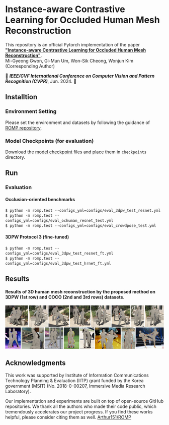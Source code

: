 # Instance-aware Contrastive Learning for Occluded Human Mesh Reconstruction

This repository is an official Pytorch implementation of the paper [**"Instance-aware Contrastive Learning for Occluded Human Mesh Reconstruction"**](https://cvpr.thecvf.com/Conferences/2024). <br>
Mi-Gyeong Gwon, Gi-Mun Um, Won-Sik Cheong, Wonjun Kim (Corresponding Author) <br>

:ferris_wheel: ***IEEE/CVF International Conference on Computer Vision and Pattern Recognition (CVPR)***, Jun. 2024. :ferris_wheel:


## Installtion
### Environment Setting
Please set the environment and datasets by following the guidance of [ROMP repository](https://github.com/Arthur151/ROMP).

### Model Checkpoints (for evaluation)
Download the [model checkpoint](https://drive.google.com/drive/folders/18xUeyCRONamDA1Njk1QfB3_WEnZPUk0J?usp=sharing) files and place them in `checkpoints` directory.

## Run
### Evaluation
#### Occlusion-oriented benchmarks
```
$ python -m romp.test --configs_yml=configs/eval_3dpw_test_resnet.yml
$ python -m romp.test --configs_yml=configs/eval_ochuman_resnet_test.yml
$ python -m romp.test --configs_yml=configs/eval_crowdpose_test.yml
```
#### 3DPW Protocol 3 (fine-tuned)
```
$ python -m romp.test --configs_yml=configs/eval_3dpw_test_resnet_ft.yml
$ python -m romp.test --configs_yml=configs/eval_3dpw_test_hrnet_ft.yml
```

## Results
#### Results of 3D human mesh reconstruction by the proposed method on 3DPW (1st row) and COCO (2nd and 3rd rows) datasets.
![Figure](./figure/fig6.jpg)


## Acknowledgments
This work was supported by Institute of Information Communications Technology Planning & Evaluation (IITP) grant funded by the Korea government (MSIT) (No. 2018-0-00207, Immersive Media Research Laboratory).

Our implementation and experiments are built on top of open-source GitHub repositories. We thank all the authors who made their code public, which tremendously accelerates our project progress. If you find these works helpful, please consider citing them as well.
[Arthur151/ROMP](https://github.com/Arthur151/ROMP)  </br>
